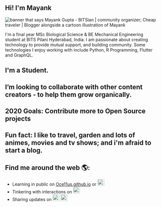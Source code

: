 ## Hi! I'm Mayank

<img src="https://raw.githubusercontent.com/Oce11us/Oce11us/master/gh-header-cropped.png" alt="banner that says Mayank Gupta - BITSian | community organizer; Cheap traveler | Blogger alongside a cartoon illustration of Mayank">

I'm a final year MSc Biological Science & BE Mechanical Engineering student at BITS Pilani Hyderabad, India. I am passionate about creating technology to provide mutual support, and building community. Some technologies I enjoy working with include Python, R Programming, Flutter and GraphQL.

## I'm a Student. 
## I’m looking to collaborate with other content creators - to help them grow organically.
## 2020 Goals: Contribute more to Open Source projects
## Fun fact: I like to travel, garden and lots of animes, movies and tv shows; and i'm afraid to start a blog.

## Find me around the web 🌎: 
- Learning in public on <a href="https://Oce11us.github.io">Oce11us.github.io</a> or <a href="https://www.twitch.tv/Oce11us"><img  alt="Oce11us | Twitch" width="22px" src="https://cdn.jsdelivr.net/npm/simple-icons@3.5.0/icons/twitch.svg" /></a> 
- Tinkering with interactions on <a href="https://www.instagram.com/mister_bigwig/"><img  alt="mister_bigwig | Instagram" width="22px" src="https://cdn.jsdelivr.net/npm/simple-icons@v3/icons/instagram.svg" /></a>
- Sharing updates on <a href="https://www.linkedin.com/in/mayank-gupta-35bb69125?lipi=urn%3Ali%3Apage%3Ad_flagship3_profile_view_base_contact_details%3BE5AKSJk8T9Csjh%2BB9ffdfA%3D%3D/"> <img alt="Mayank Gupta | LinkedIn" width = "22px" src="https://cdn.jsdelivr.net/npm/simple-icons@v3/icons/linkedin.svg" /></a> <a href="https://twitter.com/Oce11us"> <img alt="Oce11us | Twitter" width="22px" src="https://cdn.jsdelivr.net/npm/simple-icons@v3/icons/twitter.svg" /> </a>
